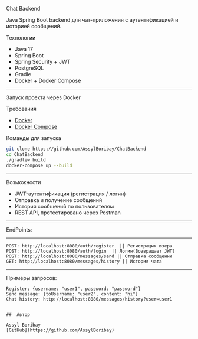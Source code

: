 Chat Backend

Java Spring Boot backend для чат-приложения с аутентификацией и историей сообщений.

Технологии

- Java 17
- Spring Boot
- Spring Security + JWT
- PostgreSQL
- Gradle
- Docker + Docker Compose

---

Запуск проекта через Docker

Требования

- [Docker](https://www.docker.com/)
- [Docker Compose](https://docs.docker.com/compose/)

Команды для запуска

```bash
git clone https://github.com/AssylBoribay/ChatBackend
cd ChatBackend
./gradlew build
docker-compose up --build
```


---

Возможности

-  JWT-аутентификация (регистрация / логин)
-  Отправка и получение сообщений
-  История сообщений по пользователям
-  REST API, протестировано через Postman

---

EndPoints:

---
```
POST: http://localhost:8080/auth/register  || Регистрация юзера
POST: http://localhost:8080/auth/login  || Логин(Возвращает JWT)
POST: http://localhost:8080/messages/send || Отправка сообщении
GET: http://localhost:8080/messages/history || История чата
```
---
Примеры запросов:
````
Register: {username: "user1", password: "password"}
Send message: {toUsername: "user2", content: "hi"}
Chat history: http://localhost:8080/messages/history?user=user1


##  Автор

Assyl Boribay
[GitHub](https://github.com/AssylBoribay)

